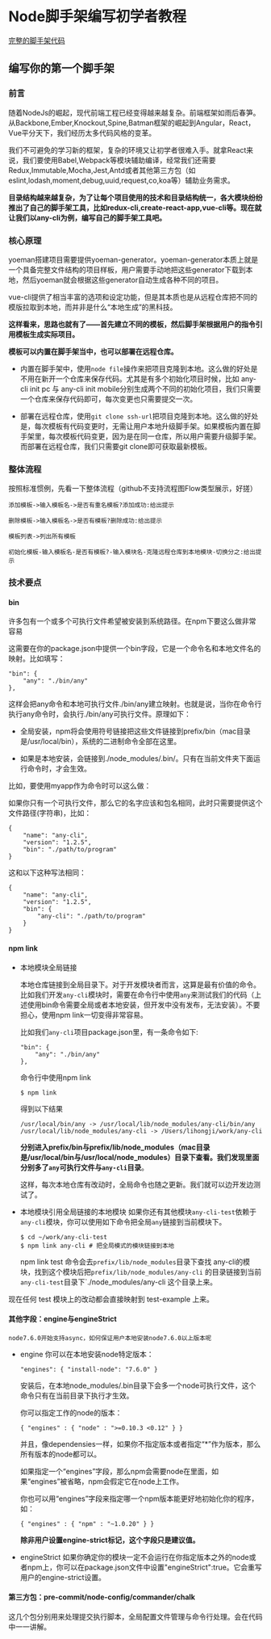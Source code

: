 
# Node脚手架编写初学者教程

[完整的脚手架代码][1]

## 编写你的第一个脚手架

### 前言

随着NodeJs的崛起，现代前端工程已经变得越来越复杂。前端框架如雨后春笋。从Backbone,Ember,Knockout,Spine,Batman框架的崛起到Angular，React，Vue平分天下，我们经历太多代码风格的变革。

我们不可避免的学习新的框架，复杂的环境又让初学者很难入手。就拿React来说，我们要使用Babel,Webpack等模块辅助编译，经常我们还需要Redux,Immutable,Mocha,Jest,Antd或者其他第三方包（如eslint,lodash,moment,debug,uuid,request,co,koa等）辅助业务需求。

**目录结构越来越复杂，为了让每个项目使用的技术和目录结构统一，各大模块纷纷推出了自己的脚手架工具，比如redux-cli,create-react-app,vue-cli等。现在就让我们以any-cli为例，编写自己的脚手架工具吧。**

### 核心原理

yoeman搭建项目需要提供yoeman-generator。yoeman-generator本质上就是一个具备完整文件结构的项目样板，用户需要手动地把这些generator下载到本地，然后yoeman就会根据这些generator自动生成各种不同的项目。

vue-cli提供了相当丰富的选项和设定功能，但是其本质也是从远程仓库把不同的模版拉取到本地，而并非是什么“本地生成”的黑科技。

**这样看来，思路也就有了——首先建立不同的模板，然后脚手架根据用户的指令引用模板生成实际项目。**

**模板可以内置在脚手架当中，也可以部署在远程仓库。**

- 内置在脚手架中，使用`node file`操作来把项目克隆到本地。这么做的好处是不用在新开一个仓库来保存代码。尤其是有多个初始化项目时候，比如 any-cli init pc 与 any-cli init mobile分别生成两个不同的初始化项目，我们只需要一个仓库来保存代码即可，每次变更也只需要提交一次。

- 部署在远程仓库，使用`git clone ssh-url`把项目克隆到本地。这么做的好处是，每次模板有代码变更时，无需让用户本地升级脚手架。如果模板内置在脚手架里，每次模板代码变更，因为是在同一仓库，所以用户需要升级脚手架。而部署在远程仓库，我们只需要git clone即可获取最新模板。

### 整体流程
按照标准惯例，先看一下整体流程（github不支持流程图Flow类型展示，好搓）

```
添加模板->输入模板名->是否有重名模板?添加成功:给出提示

删除模板->输入模板名->是否有模板?删除成功:给出提示

模板列表->列出所有模板

初始化模板-输入模板名-是否有模板?-输入模块名-克隆远程仓库到本地模块-切换分之:给出提示
```

### 技术要点
#### bin
许多包有一个或多个可执行文件希望被安装到系统路径。在npm下要这么做非常容易

这需要在你的package.json中提供一个bin字段，它是一个命令名和本地文件名的映射。比如填写：
```
"bin": {
    "any": "./bin/any"
},
```
这样会把any命令和本地可执行文件./bin/any建立映射。也就是说，当你在命令行执行any命令时，会执行./bin/any可执行文件。原理如下：

- 全局安装，npm将会使用符号链接把这些文件链接到prefix/bin（mac目录是/usr/local/bin），系统的二进制命令全部在这里。

- 如果是本地安装，会链接到./node_modules/.bin/。只有在当前文件夹下面运行命令时，才会生效。

比如，要使用myapp作为命令时可以这么做：

如果你只有一个可执行文件，那么它的名字应该和包名相同，此时只需要提供这个文件路径(字符串)，比如：
```
{
    "name": "any-cli",
    "version": "1.2.5",
    "bin": "./path/to/program"
}
```
这和以下这种写法相同：

```
{
    "name": "any-cli",
    "version": "1.2.5",
    "bin": {
        "any-cli": "./path/to/program"
    }
}
```

#### npm link
+ 本地模块全局链接

    本地仓库链接到全局目录下。对于开发模块者而言，这算是最有价值的命令。比如我们开发`any-cli`模块时，需要在命令行中使用`any`来测试我们的代码（上述使用bin命令需要全局或者本地安装，但开发中没有发布，无法安装）。不要担心，使用npm link一切变得非常容易。

    比如我们`any-cli`项目package.json里，有一条命令如下:
    ```
    "bin": {
        "any": "./bin/any"
    },
    ```
    命令行中使用npm link
    ```
    $ npm link
    ```
    得到以下结果
    ```
    /usr/local/bin/any -> /usr/local/lib/node_modules/any-cli/bin/any
    /usr/local/lib/node_modules/any-cli -> /Users/lihongji/work/any-cli
    ```


    **分别进入prefix/bin与prefix/lib/node_modules（mac目录是/usr/local/bin与/usr/local/node_modules）目录下查看。我们发现里面分别多了`any`可执行文件与`any-cli`目录**。

    这样，每次本地仓库有改动时，全局命令也随之更新。我们就可以边开发边测试了。

+ 本地模块引用全局链接的本地模块
    如果你还有其他模块`any-cli-test`依赖于`any-cli`模块，你可以使用如下命令把全局`any`链接到当前模块下。
    ```
    $ cd ~/work/any-cli-test
    $ npm link any-cli # 把全局模式的模块链接到本地
    ```
    npm link test 命令会去`prefix/lib/node_modules`目录下查找 any-cli的模块，找到这个模块后把`prefix/lib/node_modules/any-cli` 的目录链接到当前`any-cli-test`目录下`./node_modules/any-cli 这个目录上来。

现在任何 test 模块上的改动都会直接映射到 test-example 上来。

#### 其他字段：engine与engineStrict
    node7.6.0开始支持async，如何保证用户本地安装node7.6.0以上版本呢

+ engine
    你可以在本地安装node特定版本：
    ```
    "engines": { "install-node": "7.6.0" }
    ```
    安装后，在本地node_modules/.bin目录下会多一个node可执行文件，这个命令只有在当前目录下执行才生效。

    你可以指定工作的node的版本：
    ```
    { "engines" : { "node" : ">=0.10.3 <0.12" } }
    ```
    并且，像dependensies一样，如果你不指定版本或者指定“*”作为版本，那么所有版本的node都可以。

    如果指定一个“engines”字段，那么npm会需要node在里面，如果“engines”被省略，npm会假定它在node上工作。

    你也可以用“engines”字段来指定哪一个npm版本能更好地初始化你的程序，如：
    ```
    { "engines" : { "npm" : "~1.0.20" } }
    ```
    **除非用户设置engine-strict标记，这个字段只是建议值。**

+ engineStrict
    如果你确定你的模块一定不会运行在你指定版本之外的node或者npm上，你可以在package.json文件中设置"engineStrict":true。它会重写用户的engine-strict设置。

#### 第三方包：pre-commit/node-config/commander/chalk

这几个包分别用来处理提交执行脚本，全局配置文件管理与命令行处理。会在代码中一一讲解。


  [1]: https://github.com/antgod/any-cli.git